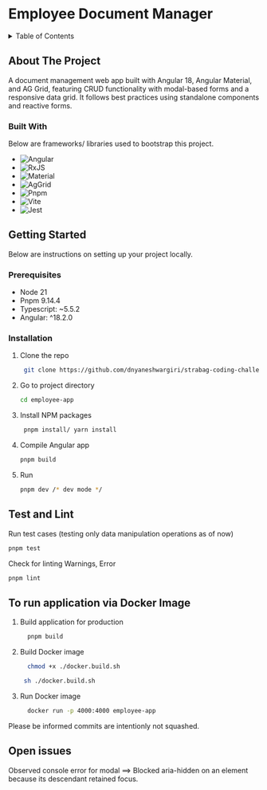 # Employee Document Manager

<details>
  <summary>Table of Contents</summary>
  <ol>
    <li>
      <a href="#about-the-project">About The Project</a>
      <ul>
        <li><a href="#built-with">Built With</a></li>
      </ul>
    </li>
    <li>
      <a href="#getting-started">Getting Started</a>
      <ul>
        <li><a href="#prerequisites">Prerequisites</a></li>
        <li><a href="#installation">Installation</a></li>
      </ul>
    </li>
    <li><a href="https://dnyaneshwargiri-employee-app.netlify.app/" target="blank">Live Demo</a></li>
  </ol>
</details>

<!-- ABOUT THE PROJECT -->

## About The Project

A document management web app built with Angular 18, Angular Material, and AG Grid, featuring CRUD functionality with modal-based forms and a responsive data grid. It follows best practices using standalone components and reactive forms.

### Built With

Below are frameworks/ libraries used to bootstrap this project.

- ![Angular](https://img.shields.io/badge/angular-%23F442D8.svg?style=for-the-badge&logo=angular&logoColor=%23FFFFFF)
- ![RxJS](https://img.shields.io/badge/rxjs-%23B7178C.svg?style=for-the-badge&logo=reactivex&logoColor=white)
- ![Material](https://img.shields.io/badge/-Material-%230170FE?style=for-the-badge&logo=Material&logoColor=white)
- ![AgGrid](https://img.shields.io/badge/-AgrGrid-%230170FE?style=for-the-badge&logo=aggrid&logoColor=white)
- ![Pnpm](https://img.shields.io/badge/pnpm-%232C8EBB.svg?style=for-the-badge&logo=pnpm&logoColor=white)
- ![Vite](https://img.shields.io/badge/vite-%23646CFF.svg?style=for-the-badge&logo=vite&logoColor=white)
- ![Jest](https://img.shields.io/badge/jest-%23C63D14.svg?style=for-the-badge&logo=jest&logoColor=%23FFFFFF)

## Getting Started

Below are instructions on setting up your project locally.

### Prerequisites

- Node 21
- Pnpm 9.14.4
- Typescript: ~5.5.2
- Angular: ^18.2.0

### Installation

1. Clone the repo
   ```sh
    git clone https://github.com/dnyaneshwargiri/strabag-coding-challenge.git
   ```
2. Go to project directory
    ```sh
    cd employee-app
   ```
3. Install NPM packages
   ```sh
    pnpm install/ yarn install
   ```
4. Compile Angular app
   ```sh
   pnpm build
   ```
5. Run
   ```sh
   pnpm dev /* dev mode */
   ```

## Test and Lint

Run test cases (testing only data manipulation operations as of now)

```sh
pnpm test
```

Check for linting Warnings, Error

```sh
pnpm lint
```

## To run application via Docker Image

1. Build application for production
   ```sh
     pnpm build
   ```
2. Build Docker image
   ```sh
     chmod +x ./docker.build.sh
   ```
   ```sh
    sh ./docker.build.sh
   ```
3. Run Docker image
   ```sh
     docker run -p 4000:4000 employee-app
   ```

Please be informed commits are intentionly not squashed.

## Open issues
Observed console error for modal ==> Blocked aria-hidden on an element because its descendant retained focus.